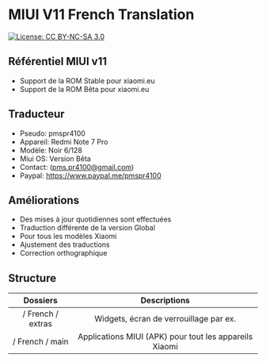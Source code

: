 # MIUI V11 French Translation
[![License: CC BY-NC-SA 3.0](https://img.shields.io/badge/license-CC%20BY--NC--SA%203.0-lightgrey.svg)](http://creativecommons.org/licenses/by-nc-sa/3.0/)

## Référentiel MIUI v11
* Support de la ROM Stable pour xiaomi.eu
* Support de la ROM Bêta pour xiaomi.eu

## Traducteur
* Pseudo: pmspr4100
* Appareil: Redmi Note 7 Pro
* Modèle: Noir 6/128
* Miui OS: Version Bêta 
* Contact: (pms.pr4100@gmail.com)
* Paypal: https://www.paypal.me/pmspr4100

## Améliorations
* Des mises à jour quotidiennes sont effectuées
* Traduction différente de la version Global
* Pour tous les modèles Xiaomi
* Ajustement des traductions
* Correction orthographique

## Structure
Dossiers | Descriptions
:------------: | :------------:
/ French / extras | Widgets, écran de verrouillage par ex.
/ French / main | Applications MIUI (APK) pour tout les appareils Xiaomi